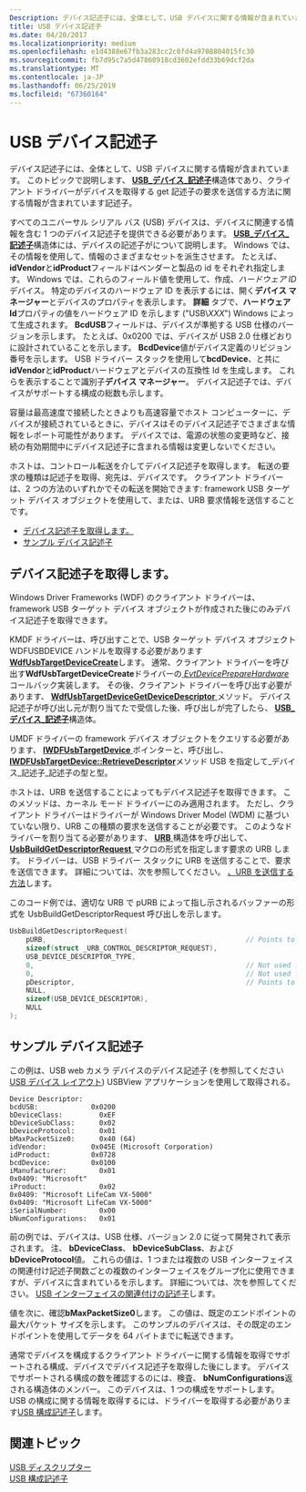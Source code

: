 ```yaml
---
Description: デバイス記述子には、全体として、USB デバイスに関する情報が含まれています。 このトピックでは、USB_DEVICE_DESCRIPTOR 構造を説明し、クライアント ドライバーがデバイス記述子を取得する要求を get 記述子を送信する方法に関する情報が含まれています。
title: USB デバイス記述子
ms.date: 04/20/2017
ms.localizationpriority: medium
ms.openlocfilehash: e1d4388e67fb3a283cc2c0fd4a9708804015fc30
ms.sourcegitcommit: fb7d95c7a5d47860918cd3602efdd33b69dcf2da
ms.translationtype: MT
ms.contentlocale: ja-JP
ms.lasthandoff: 06/25/2019
ms.locfileid: "67360164"
---
```

# <a name="usb-device-descriptors"></a>USB デバイス記述子


デバイス記述子には、全体として、USB デバイスに関する情報が含まれています。 このトピックで説明します、 [ **USB\_デバイス\_記述子**](https://docs.microsoft.com/windows-hardware/drivers/ddi/content/usbspec/ns-usbspec-_usb_device_descriptor)構造体であり、クライアント ドライバーがデバイスを取得する get 記述子の要求を送信する方法に関する情報が含まれています記述子。

すべてのユニバーサル シリアル バス (USB) デバイスは、デバイスに関連する情報を含む 1 つのデバイス記述子を提供できる必要があります。 [ **USB\_デバイス\_記述子**](https://docs.microsoft.com/windows-hardware/drivers/ddi/content/usbspec/ns-usbspec-_usb_device_descriptor)構造体には、デバイスの記述子がについて説明します。 Windows では、その情報を使用して、情報のさまざまなセットを派生させます。 たとえば、 **idVendor**と**idProduct**フィールドはベンダーと製品の id をそれぞれ指定します。 Windows では、これらのフィールド値を使用して、作成、*ハードウェア ID*デバイス。 特定のデバイスのハードウェア ID を表示するには、開く**デバイス マネージャー**とデバイスのプロパティを表示します。 **詳細** タブで、**ハードウェア Id**プロパティの値をハードウェア ID を示します ("USB\\*XXX*") Windows によって生成されます。 **BcdUSB**フィールドは、デバイスが準拠する USB 仕様のバージョンを示します。 たとえば、0x0200 では、デバイスが USB 2.0 仕様どおりに設計されていることを示します。 **BcdDevice**値がデバイス定義のリビジョン番号を示します。 USB ドライバー スタックを使用して**bcdDevice**、と共に**idVendor**と**idProduct**ハードウェアとデバイスの互換性 Id を生成します。 これらを表示することで識別子**デバイス マネージャー**。 デバイス記述子では、デバイスがサポートする構成の総数も示します。

容量は最高速度で接続したときよりも高速容量でホスト コンピューターに、デバイスが接続されているときに、デバイスはそのデバイス記述子でさまざまな情報をレポート可能性があります。 デバイスでは、電源の状態の変更時など、接続の有効期間中にデバイス記述子に含まれる情報は変更しないでください。

ホストは、コントロール転送を介してデバイス記述子を取得します。 転送の要求の種類は記述子を取得、宛先は、デバイスです。 クライアント ドライバーは、2 つの方法のいずれかでその転送を開始できます: framework USB ターゲット デバイス オブジェクトを使用して、または、URB 要求情報を送信することです。

-   [デバイス記述子を取得します。](#getting-the-device-descriptor)
-   [サンプル デバイス記述子](#sample-device-descriptor)

## <a name="getting-the-device-descriptor"></a>デバイス記述子を取得します。


Windows Driver Frameworks (WDF) のクライアント ドライバーは、framework USB ターゲット デバイス オブジェクトが作成された後にのみデバイス記述子を取得できます。

KMDF ドライバーは、呼び出すことで、USB ターゲット デバイス オブジェクト WDFUSBDEVICE ハンドルを取得する必要があります[ **WdfUsbTargetDeviceCreate**](https://docs.microsoft.com/windows-hardware/drivers/ddi/content/wdfusb/nf-wdfusb-wdfusbtargetdevicecreate)します。 通常、クライアント ドライバーを呼び出す**WdfUsbTargetDeviceCreate**ドライバーの[ *EvtDevicePrepareHardware* ](https://docs.microsoft.com/windows-hardware/drivers/ddi/content/wdfdevice/nc-wdfdevice-evt_wdf_device_prepare_hardware)コールバック実装します。 その後、クライアント ドライバーを呼び出す必要があります、 [ **WdfUsbTargetDeviceGetDeviceDescriptor** ](https://docs.microsoft.com/windows-hardware/drivers/ddi/content/wdfusb/nf-wdfusb-wdfusbtargetdevicegetdevicedescriptor)メソッド。 デバイス記述子が呼び出し元が割り当てたで受信した後、呼び出しが完了したら、 [ **USB\_デバイス\_記述子**](https://docs.microsoft.com/windows-hardware/drivers/ddi/content/usbspec/ns-usbspec-_usb_device_descriptor)構造体。

UMDF ドライバーの framework デバイス オブジェクトをクエリする必要があります、 [ **IWDFUsbTargetDevice** ](https://docs.microsoft.com/windows-hardware/drivers/ddi/content/wudfusb/nn-wudfusb-iwdfusbtargetdevice)ポインターと、呼び出し、 [ **IWDFUsbTargetDevice::RetrieveDescriptor**](https://msdn.microsoft.com/library/windows/hardware/ff560362_retrievedescriptor)メソッド USB を指定して\_デバイス\_記述子\_記述子の型と型。

ホストは、URB を送信することによってもデバイス記述子を取得できます。 このメソッドは、カーネル モード ドライバーにのみ適用されます。 ただし、クライアント ドライバーはドライバーが Windows Driver Model (WDM) に基づいていない限り、URB この種類の要求を送信することが必要です。 このようなドライバーを割り当てる必要があります、 [ **URB** ](https://docs.microsoft.com/windows-hardware/drivers/ddi/content/usb/ns-usb-_urb)構造体を呼び出して、 [ **UsbBuildGetDescriptorRequest** ](https://docs.microsoft.com/previous-versions/ff538943(v=vs.85))マクロの形式を指定します要求の URB します。 ドライバーは、USB ドライバー スタックに URB を送信することで、要求を送信できます。 詳細については、次を参照してください。 [、URB を送信する方法](send-requests-to-the-usb-driver-stack.md)します。

このコード例では、適切な URB で pURB によって指し示されるバッファーの形式を UsbBuildGetDescriptorRequest 呼び出しを示します。

```cpp
UsbBuildGetDescriptorRequest(
    pURB,                                                 // Points to the URB to be formatted
    sizeof(struct _URB_CONTROL_DESCRIPTOR_REQUEST),
    USB_DEVICE_DESCRIPTOR_TYPE,
    0,                                                    // Not used for device descriptors
    0,                                                    // Not used for device descriptors
    pDescriptor,                                          // Points to a USB_DEVICE_DESCRIPTOR structure
    NULL,
    sizeof(USB_DEVICE_DESCRIPTOR),
    NULL
);
```

## <a name="sample-device-descriptor"></a>サンプル デバイス記述子


この例は、USB web カメラ デバイスのデバイス記述子 (を参照してください[USB デバイス レイアウト](usb-device-layout.md)) USBView アプリケーションを使用して取得される。

``` syntax
Device Descriptor:
bcdUSB:             0x0200
bDeviceClass:         0xEF
bDeviceSubClass:      0x02
bDeviceProtocol:      0x01
bMaxPacketSize0:      0x40 (64)
idVendor:           0x045E (Microsoft Corporation)
idProduct:          0x0728
bcdDevice:          0x0100
iManufacturer:        0x01
0x0409: "Microsoft"
iProduct:             0x02
0x0409: "Microsoft LifeCam VX-5000"
0x0409: "Microsoft LifeCam VX-5000"
iSerialNumber:        0x00
bNumConfigurations:   0x01
```

前の例では、デバイスは、USB 仕様、バージョン 2.0 に従って開発されて表示されます。 注、 **bDeviceClass**、 **bDeviceSubClass**、および**bDeviceProtocol**値。 これらの値は、1 つまたは複数の USB インターフェイスの関連付け記述子関数ごとの複数のインターフェイスをグループ化に使用できますが、デバイスに含まれているを示します。 詳細については、次を参照してください。 [USB インターフェイスの関連付けの記述子](usb-interface-association-descriptor.md)します。

値を次に、確認**bMaxPacketSize0**します。 この値は、既定のエンドポイントの最大パケット サイズを示します。 このサンプルのデバイスは、その既定のエンドポイントを使用してデータを 64 バイトまでに転送できます。

通常でデバイスを構成するクライアント ドライバーに関する情報を取得でサポートされる構成、デバイスでデバイス記述子を取得した後にします。 デバイスでサポートされる構成の数を確認するのには、検査、 **bNumConfigurations**返される構造体のメンバー。 このデバイスは、1 つの構成をサポートします。 USB の構成に関する情報を取得するには、ドライバーを取得する必要があります[USB 構成記述子](usb-configuration-descriptors.md)します。

## <a name="related-topics"></a>関連トピック
[USB ディスクリプター](usb-descriptors.md)  
[USB 構成記述子](usb-configuration-descriptors.md)  



